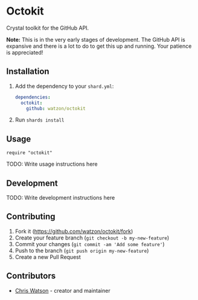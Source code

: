 # Octokit

Crystal toolkit for the GitHub API.

**Note:** This is in the very early stages of development. The GitHub API is expansive and there is a lot to do to get this up and running. Your patience is appreciated!

## Installation

1. Add the dependency to your `shard.yml`:

   ```yaml
   dependencies:
     octokit:
       github: watzon/octokit
   ```

2. Run `shards install`

## Usage

```crystal
require "octokit"
```

TODO: Write usage instructions here

## Development

TODO: Write development instructions here

## Contributing

1. Fork it (<https://github.com/watzon/octokit/fork>)
2. Create your feature branch (`git checkout -b my-new-feature`)
3. Commit your changes (`git commit -am 'Add some feature'`)
4. Push to the branch (`git push origin my-new-feature`)
5. Create a new Pull Request

## Contributors

- [Chris Watson](https://github.com/watzon) - creator and maintainer
